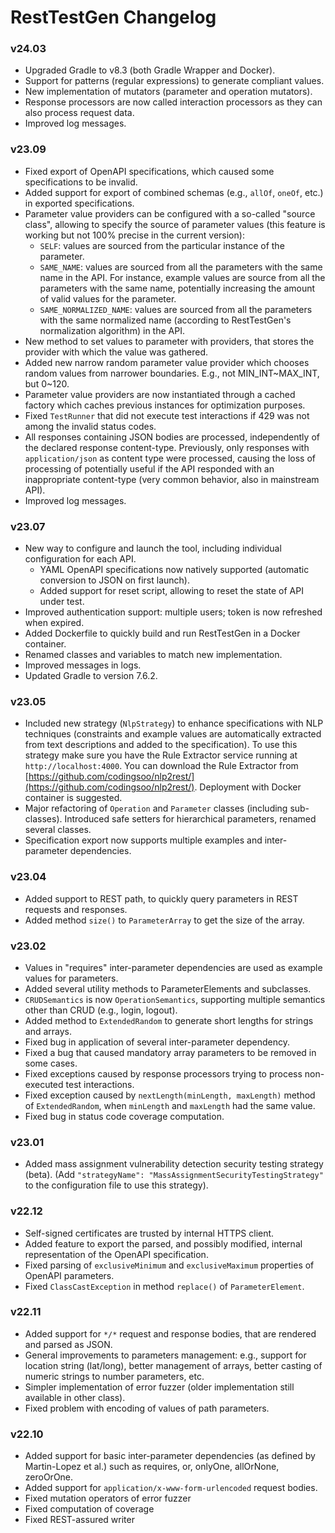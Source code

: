 # RestTestGen Changelog

### v24.03
- Upgraded Gradle to v8.3 (both Gradle Wrapper and Docker).
- Support for patterns (regular expressions) to generate compliant values.
- New implementation of mutators (parameter and operation mutators).
- Response processors are now called interaction processors as they can also process request data.
- Improved log messages.

### v23.09
- Fixed export of OpenAPI specifications, which caused some specifications to be invalid.
- Added support for export of combined schemas (e.g., `allOf`, `oneOf`, etc.) in exported specifications.
- Parameter value providers can be configured with a so-called "source class", allowing to specify the source of parameter values (this feature is working but not 100% precise in the current version):
  - `SELF`: values are sourced from the particular instance of the parameter.
  - `SAME_NAME`: values are sourced from all the parameters with the same name in the API. For instance, example values are source from all the parameters with the same name, potentially increasing the amount of valid values for the parameter.
  - `SAME_NORMALIZED_NAME`: values are sourced from all the parameters with the same normalized name (according to RestTestGen's normalization algorithm) in the API.
- New method to set values to parameter with providers, that stores the provider with which the value was gathered.
- Added new narrow random parameter value provider which chooses random values from narrower boundaries. E.g., not MIN_INT~MAX_INT, but 0~120.
- Parameter value providers are now instantiated through a cached factory which caches previous instances for optimization purposes.
- Fixed `TestRunner` that did not execute test interactions if 429 was not among the invalid status codes.
- All responses containing JSON bodies are processed, independently of the declared response content-type. Previously, only responses with `application/json` as content type were processed, causing the loss of processing of potentially useful if the API responded with an inappropriate content-type (very common behavior, also in mainstream API).
- Improved log messages.

### v23.07
- New way to configure and launch the tool, including individual configuration for each API.
    - YAML OpenAPI specifications now natively supported (automatic conversion to JSON on first launch).
    - Added support for reset script, allowing to reset the state of API under test.
- Improved authentication support: multiple users; token is now refreshed when expired.
- Added Dockerfile to quickly build and run RestTestGen in a Docker container.
- Renamed classes and variables to match new implementation.
- Improved messages in logs.
- Updated Gradle to version 7.6.2.

### v23.05
- Included new strategy (`NlpStrategy`) to enhance specifications with NLP techniques (constraints and example values are automatically extracted from text descriptions and added to the specification). To use this strategy make sure you have the Rule Extractor service running at `http://localhost:4000`. You can download the Rule Extractor from [https://github.com/codingsoo/nlp2rest/](https://github.com/codingsoo/nlp2rest/). Deployment with Docker container is suggested.
- Major refactoring of `Operation` and `Parameter` classes (including sub-classes). Introduced safe setters for hierarchical parameters, renamed several classes.
- Specification export now supports multiple examples and inter-parameter dependencies.

### v23.04
- Added support to REST path, to quickly query parameters in REST requests and responses.
- Added method `size()` to `ParameterArray` to get the size of the array.

### v23.02
- Values in "requires" inter-parameter dependencies are used as example values for parameters.
- Added several utility methods to ParameterElements and subclasses.
- `CRUDSemantics` is now `OperationSemantics`, supporting multiple semantics other than CRUD (e.g., login, logout).
- Added method to `ExtendedRandom` to generate short lengths for strings and arrays.
- Fixed bug in application of several inter-parameter dependency.
- Fixed a bug that caused mandatory array parameters to be removed in some cases.
- Fixed exceptions caused by response processors trying to process non-executed test interactions.
- Fixed exception caused by `nextLength(minLength, maxLength)` method of `ExtendedRandom`, when `minLength` and `maxLength` had the same value.
- Fixed bug in status code coverage computation.

### v23.01
- Added mass assignment vulnerability detection security testing strategy (beta). (Add `"strategyName": "MassAssignmentSecurityTestingStrategy"` to the configuration file to use this strategy).

### v22.12
- Self-signed certificates are trusted by internal HTTPS client.
- Added feature to export the parsed, and possibly modified, internal representation of the OpenAPI specification.
- Fixed parsing of `exclusiveMinimum` and `exclusiveMaximum` properties of OpenAPI parameters.
- Fixed `ClassCastException` in method `replace()` of `ParameterElement`.

### v22.11
- Added support for `*/*` request and response bodies, that are rendered and parsed as JSON.
- General improvements to parameters management: e.g., support for location string (lat/long), better management of arrays, better casting of numeric strings to number parameters, etc.
- Simpler implementation of error fuzzer (older implementation still available in other class).
- Fixed problem with encoding of values of path parameters.

### v22.10
- Added support for basic inter-parameter dependencies (as defined by Martin-Lopez et al.) such as requires, or, onlyOne, allOrNone, zeroOrOne.
- Added support for `application/x-www-form-urlencoded` request bodies.
- Fixed mutation operators of error fuzzer
- Fixed computation of coverage
- Fixed REST-assured writer